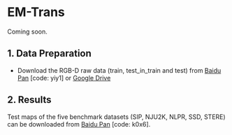 # EM-Trans
Coming soon.
## 1. Data Preparation

 - Download the RGB-D raw data (train, test_in_train and test) from [Baidu Pan](https://pan.baidu.com/s/1SxBjlTF4Tb74WjuDsRmM3w) [code: yiy1] or [Google Drive](https://drive.google.com/drive/folders/1gIMun9bM5JDrs98sLjXt7XoFCdvy1DXF?usp=sharing) 

## 2. Results

Test maps of the five benchmark datasets (SIP, NJU2K, NLPR, SSD, STERE) can be downloaded from [Baidu Pan](https://pan.baidu.com/s/1O-AhThLWEDVgQiPhX3QVYw) [code: k0x6].
